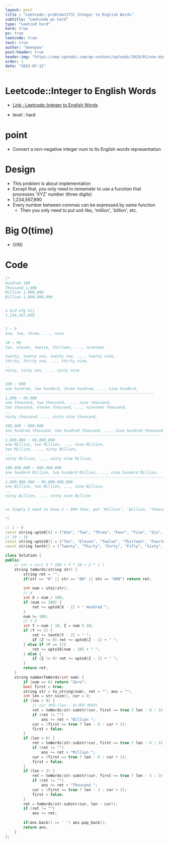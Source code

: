 ```yaml
---
layout: post
title : "Leetcode::problem(273) Integer to English Words"
subtitle: "Leetcode ps hard"
type: "Leetcod hard"
hard: true
ps: true
leetcode: true
text: true
author: "beenpow"
post-header: true
header-img: "https://www.spotebi.com/wp-content/uploads/2019/01/one-day-day-one-workout-motivation-spotebi.jpg"
order: 1
date: "2023-07-12"
---
```


# Leetcode::Integer to English Words
- [Link : Leetcode::Integer to English Words](https://leetcode.com/problems/integer-to-english-words/description/?envType=study-plan-v2&envId=apple-spring-23-high-frequency)

- level : hard

# point
- Convert a non-negative integer num to its English words representation

# Design
- This problem is about implementation
- Except that, you only need to rememebr to use a function that processes 'XYZ' number (three digits)
- 1,234,567,890
- Every number between commas can be expressed by same function
  - Then you only need to put unit like, 'million', 'billion', etc.

# Big O(time)
- O(N)

# Code

```cpp
/*
Hundred 100
Thousand 1,000
Million 1,000,000
Billion 1,000,000,000


a bcd efg hij
1,234,567,890


1 ~ 9
one, two, three, ..., nine

10 ~ 99
ten, eleven, twelve, thirteen, ..., nineteen

twenty, twenty one, twenty two, ..., twenty nine,
thirty, thirty one, ..., thirty nine,
..
ninty, ninty one, ..., ninty nine


100 ~ 900
one hundred, two hunderd, three hundred, ..., nine hunderd,
------------------------------------------------------------------
1,000 ~ 99,000
one thousand, two thousand, ..., nine thousand,
ten thousand, eleven thousand, ..., nineteen thousand,
...
ninty thousand, ..., ninty nine thousand,

100,000 ~ 900,000
one hundred thousand, two hundred thousand, ..., nine hundred thousand
---------------------------------------------------------------------
1,000,000 ~ 99,000,000
one Million, two Million, ..., nine Million,
ten Million, ..., ninty Million, 
...
ninty Million, ..., ninty nine Million,

100,000,000 ~ 900,000,000
one hunderd Million, two hunderd Million, ..., nine hunderd Million,
------------------------------------------------------------------------
1,000,000,000 ~ 99,000,000,000
one Billion, two Billion, ..., nine Billion,
...
ninty Billion, ..., ninty nine Billion


=> Simply I need to know 1 ~ 999 then, put 'Million', 'Billion, 'thousand'.

*/

// 1 ~ 9
const string upto9[9] = {"One", "Two", "Three", "Four", "Five", "Six", "Seven", "Eight", "Nine"};
// 10 ~ 19
const string upto19[] = {"Ten", "Eleven", "Twelve", "Thirteen", "Fourteen", "Fifteen", "Sixteen", "Seventeen", "Eighteen", "Nineteen"};
const string tenth[] = {"Twenty", "Thirty", "Forty", "Fifty", "Sixty", "Seventy", "Eighty", "Ninety"};

class Solution {
public:
    // str = str( X * 100 + Y * 10 + Z * 1 )
    string toWords(string str) {
        string ret = "";
        if(str == "0" || str == "00" || str == "000") return ret;
        
        int num = stoi(str);
        // X
        int X = num / 100;
        if (num >= 100) {
            ret += upto9[X - 1] + " Hundred ";
        }
        num %= 100;
        // Y Z
        int Y = num / 10, Z = num % 10;
        if (Y >= 2) {
            ret += tenth[Y - 2] + " ";
            if (Z != 0) ret += upto9[Z - 1] + " ";
        } else if (Y == 1){
            ret += upto19[num - 10] + " ";
        } else {
            if (Z != 0) ret += upto9[Z - 1] + " ";
        }
        return ret;
    }
    string numberToWords(int num) {
        if (num == 0) return "Zero";
        bool first = true;
        string str = to_string(num), ret = "", ans = "";
        int len = str.size(), cur = 0;
        if (len > 9) {
            // cur 부터 (len - 9)개의 캐릭터
            ret = toWords(str.substr(cur, first == true ? len - 9 : 3));
            if (ret != "")
                ans += ret + "Billion ";
            cur = (first == true ? len - 9 : cur + 3);
            first = false;
        }
        if (len > 6) {
            ret = toWords(str.substr(cur, first == true ? len - 6 : 3));
            if (ret != "")
                ans += ret + "Million ";
            cur = (first == true ? len - 6 : cur + 3);
            first = false;
        }
        if (len > 3) {
            ret = toWords(str.substr(cur, first == true ? len - 3 : 3));
            if (ret != "")
                ans += ret + "Thousand ";
            cur = (first == true ? len - 3 : cur + 3);
            first = false;
        }
        ret = toWords(str.substr(cur, len - cur));
        if (ret != "")
            ans += ret;
        
        if(ans.back() == ' ') ans.pop_back();
        return ans;
    }
};

```
